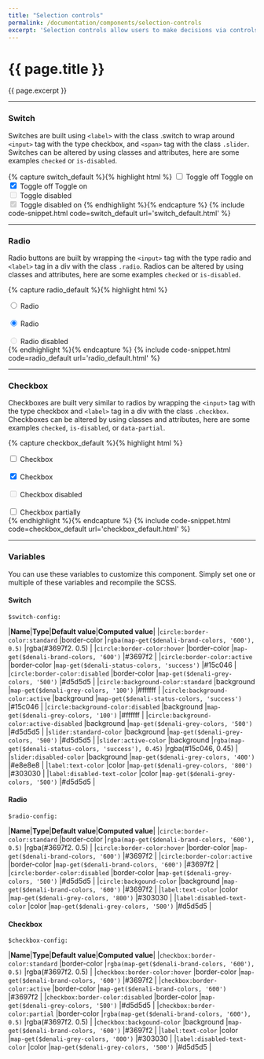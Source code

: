 ```yaml
---
title: "Selection controls"
permalink: /documentation/components/selection-controls
excerpt: 'Selection controls allow users to make decisions via controls such as switches, radio buttons, and checkboxes.'
---
```



# {{ page.title }}
{{ page.excerpt }}


***


### Switch
Switches are built using `<label>` with the class .switch to wrap around `<input>` tag with the type checkbox, and `<span>` tag with the class `.slider`. Switches can be altered by using classes and attributes, here are some examples `checked` or `is-disabled`.

{% capture switch_default %}{% highlight html %}
<label class="switch">
<input type="checkbox" />
<span class="slider"></span>
<span class="off label">Toggle off</span>
<span class="on label">Toggle on</span>
</label>
<br>
<label class="switch">
<input type="checkbox" checked="" />
<span class="slider"></span>
<span class="off label">Toggle off</span>
<span class="on label">Toggle on</span>
</label>
<br>
<label class="switch">
<input type="checkbox" disabled="" />
<span class="slider"></span>
<span class="label">Toggle disabled</span>
</label>
<br>
<label class="switch">
<input type="checkbox" checked="" disabled="" />
<span class="slider"></span>
<span class="label">Toggle disabled on</span>
</label>
{% endhighlight %}{% endcapture %}
{% include code-snippet.html code=switch_default url='switch_default.html' %}


***


### Radio
Radio buttons are built by wrapping the `<input>` tag with the type radio and `<label>` tag in a div with the class `.radio`. Radios can be altered by using classes and attributes, here are some examples `checked` or `is-disabled`.

{% capture radio_default %}{% highlight html %}
<div class="radio">
<input type="radio" value="A" name="sample" id="radio-sample-a" />
<label for="radio-sample-a">Radio</label>
</div>
<br>
<div class="radio">
<input type="radio" value="B" name="sample" id="radio-sample-b" checked="" />
<label for="radio-sample-b">Radio</label>
</div>
<br>
<div class="radio">
<input type="radio" value="C" name="sample" id="radio-sample-c" disabled="" />
<label for="radio-sample-c">Radio disabled</label>
</div>
{% endhighlight %}{% endcapture %}
{% include code-snippet.html code=radio_default url='radio_default.html' %}


***


### Checkbox
  Checkboxes are built very similar to radios by wrapping the `<input>` tag with the type checkbox and `<label>` tag in a div with the class `.checkbox`. Checkboxes can be altered by using classes and attributes, here are some examples `checked`, `is-disabled`, or `data-partial`.

{% capture checkbox_default %}{% highlight html %}
<div class="checkbox">
<input id="denali-checkbox-1" type="checkbox" value="value1" />
<label for="denali-checkbox-1">Checkbox</label>
</div>
<br>
<div class="checkbox">
<input id="denali-checkbox-2" type="checkbox" value="value1" checked="" />
<label for="denali-checkbox-2">Checkbox</label>
</div>
<br>
<div class="checkbox">
<input id="denali-checkbox-2" type="checkbox" value="value1" disabled="" />
<label for="denali-checkbox-2">Checkbox disabled</label>
</div>
<br>
<div class="checkbox">
<input id="denali-checkbox-5" type="checkbox" value="value1" data-partial="" />
<label for="denali-checkbox-5">Checkbox partially</label>
</div>
{% endhighlight %}{% endcapture %}
{% include code-snippet.html code=checkbox_default url='checkbox_default.html' %}


***


### Variables
You can use these variables to customize this component. Simply set one or multiple of these variables and recompile the SCSS.

#### Switch
`$switch-config:`

|**Name**|**Type**|**Default value**|**Computed value**|
|`circle:border-color:standard`  |border-color     |`rgba(map-get($denali-brand-colors, '600'), 0.5)` |rgba(#3697f2. 0.5)    |
|`circle:border-color:hover`  |border-color     |`map-get($denali-brand-colors, '600')` |#3697f2    |
|`circle:border-color:active`  |border-color     |`map-get($denali-status-colors, 'success')` |#15c046    |
|`circle:border-color:disabled`  |border-color     |`map-get($denali-grey-colors, '500')` |#d5d5d5    |
|`circle:background-color:standard`  |background     |`map-get($denali-grey-colors, '100')` |#ffffff    |
|`circle:background-color:active`  |background     |`map-get($denali-status-colors, 'success')` |#15c046    |
|`circle:background-color:disabled`  |background     |`map-get($denali-grey-colors, '100')` |#ffffff    |
|`circle:background-color:active-disabled`  |background     |`map-get($denali-grey-colors, '500')` |#d5d5d5    |
|`slider:standard-color`  |background     |`map-get($denali-grey-colors, '500')` |#d5d5d5    |
|`slider:active-color`  |background     |`rgba(map-get($denali-status-colors, 'success'), 0.45)` |rgba(#15c046, 0.45)    |
|`slider:disabled-color`  |background     |`map-get($denali-grey-colors, '400')` |#e8e8e8    |
|`label:text-color`  |color     |`map-get($denali-grey-colors, '800')` |#303030    |
|`label:disabled-text-color`            |color          |`map-get($denali-grey-colors, '500')`  |#d5d5d5    |

#### Radio
`$radio-config:`

|**Name**|**Type**|**Default value**|**Computed value**|
|`circle:border-color:standard`  |border-color     |`rgba(map-get($denali-brand-colors, '600'), 0.5)` |rgba(#3697f2. 0.5)    |
|`circle:border-color:hover`  |border-color     |`map-get($denali-brand-colors, '600')` |#3697f2    |
|`circle:border-color:active`  |border-color     |`map-get($denali-brand-colors, '600')` |#3697f2    |
|`circle:border-color:disabled`  |border-color     |`map-get($denali-grey-colors, '500')` |#d5d5d5    |
|`circle:backgound-color`  |background     |`map-get($denali-brand-colors, '600')` |#3697f2    |
|`label:text-color`  |color     |`map-get($denali-grey-colors, '800')` |#303030    |
|`label:disabled-text-color`            |color          |`map-get($denali-grey-colors, '500')`  |#d5d5d5    |

#### Checkbox
`$checkbox-config:`

|**Name**|**Type**|**Default value**|**Computed value**|
|`checkbox:border-color:standard`  |border-color     |`rgba(map-get($denali-brand-colors, '600'), 0.5)` |rgba(#3697f2. 0.5)    |
|`checkbox:border-color:hover`  |border-color     |`map-get($denali-brand-colors, '600')` |#3697f2    |
|`checkbox:border-color:active`  |border-color     |`map-get($denali-brand-colors, '600')` |#3697f2    |
|`checkbox:border-color:disabled`  |border-color     |`map-get($denali-grey-colors, '500')` |#d5d5d5    |
|`checkbox:border-color:partial`  |border-color     |`rgba(map-get($denali-brand-colors, '600'), 0.5)` |rgba(#3697f2. 0.5)    |
|`checkbox:backgound-color`  |background     |`map-get($denali-brand-colors, '600')` |#3697f2    |
|`label:text-color`  |color     |`map-get($denali-grey-colors, '800')` |#303030    |
|`label:disabled-text-color`            |color          |`map-get($denali-grey-colors, '500')`  |#d5d5d5    |
